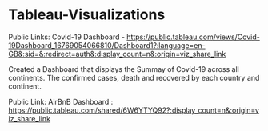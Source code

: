 # Tableau-Visualizations


Public Links: 
Covid-19 Dashboard - https://public.tableau.com/views/Covid-19Dashboard_16769054066810/Dashboard1?:language=en-GB&:sid=&:redirect=auth&:display_count=n&:origin=viz_share_link

Created a Dashboard that displays the Summay of Covid-19 across all continents. The confirmed cases, death and recovered by each country and continent. 

Public Link:
AirBnB Dashboard : https://public.tableau.com/shared/6W6YTYQ92?:display_count=n&:origin=viz_share_link


